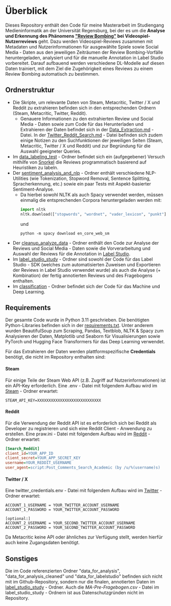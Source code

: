 # Überblick

Dieses Repository enthält den Code für meine Masterarbeit im Studiengang Medieninformatik an der Universität Regensburg,
bei der es um die **Analyse und Erkennung des Phänomens ["Review Bombing"](https://en.wikipedia.org/wiki/Review_bomb)
bei Videospiel-Nutzerreviews** geht. Dazu werden Videospiel-Reviews zusammen mit Metadaten und Nutzerinformationen 
für ausgewählte Spiele sowie Social Media - Daten aus den jeweiligen Zeiträumen der Review Bombing-Vorfälle 
heruntergeladen, analysiert und für die manuelle Annotation in Label Studio vorbereitet. Darauf aufbauend werden 
verschiedene DL-Modelle auf diesen Daten trainiert, mit dem Ziel die Zugehörigkeit eines Reviews zu einem Review 
Bombing automatisch zu bestimmen.

## Ordnerstruktur
* Die Skripte, um relevante Daten von Steam, Metacritic, Twitter / X und Reddit zu extrahieren befinden sich in den 
entsprechenden Ordnern (Steam, Metacritic, Twitter, Reddit).
  * Genauere Informationen zu den extrahierten Review und Social Media - Daten sowie zum Code für das Herunterladen und 
  Extrahieren der Daten befindet sich in der [Data_Extraction.md](./Data_Extraction.md) - Datei. 
  In der [Twitter_Reddit_Search.md](./Twitter_Reddit_Search.md) - Datei befinden sich zudem einige Notizen zu den 
  Suchfunktionen der jeweiligen Seiten (Steam, Metacritic, Twitter / X und Reddit) und zur Begründung für die Auswahl 
  geeigneter Queries.
* Im [data_labeling_test](./data_labeling_test) - Ordner befindet sich ein (aufgegebener) Versuch mithilfe von 
  [Snorkel](https://www.snorkel.org/) die Reviews programmatisch basierend auf Heuristiken zu labeln.
* Der [sentiment_analysis_and_nlp](./sentiment_analysis_and_nlp) - Ordner enthält verschiedene NLP-Utilities (wie 
  Tokenization, Stopword Removal, Sentence Splitting, Spracherkennung, etc.) sowie ein paar Tests mit 
  Aspekt-basierter Sentiment-Analyse.
  * Da hierbei sowohl NLTK als auch Spacy verwendet werden, müssen einmalig die entsprechenden Corpora 
    heruntergeladen werden mit:
    ```python
    import nltk
    nltk.download(["stopwords", "wordnet", "vader_lexicon", "punkt"])
    ```
    und 
    ```commandline
    python -m spacy download en_core_web_sm
    ```
* Der [cleanup_analyze_data](./cleanup_analyze_data) - Ordner enthält den Code zur Analyse der Reviews und Social 
  Media - Daten sowie die Vorverarbeitung und Auswahl der Reviews für die Annotation in [Label Studio](https://labelstud.io/).
* Im [label_studio_study](./label_studio_study) - Ordner sind sowohl der Code für das Label Studio - SDK (welches 
  zum automatisierten Zuweisen und Exportieren der Reviews in Label Studio verwendet wurde) als auch die Analyse (+ 
  Kombination) der fertig annotierten Reviews und des Fragebogens enthalten.
* Im [classification](./classification) - Ordner befindet sich der Code für das Machine und Deep Learning.

## Requirements
Der gesamte Code wurde in Python 3.11 geschrieben. Die benötigten Python-Libraries befinden sich in der 
[requirements.txt](requirements.txt). Unter anderem wurden BeautifulSoup zum Scraping, Pandas, Textblob, NLTK & 
Spacy zum Analysieren der Daten, Matplotlib und Seaborn für Visualisierungen sowie PyTorch und Hugging Face 
Transformers für das Deep Learning verwendet.

Für das Extrahieren der Daten werden plattformspezifische **Credentials** benötigt, die nicht im Repository enthalten 
sind:

#### Steam
Für einige Teile der Steam Web API (z.B. Zugriff auf Nutzerinformationen) ist ein API-Key erforderlich. Eine .env - 
Datei mit folgendem Aufbau wird im [Steam](./Steam) - Ordner erwartet:
```
STEAM_API_KEY=XXXXXXXXXXXXXXXXXXXXXXXXXXXX
```

#### Reddit
Für die Verwendung der Reddit API ist es erforderlich sich bei Reddit als Developer zu registrieren und sich eine 
Reddit Client - Anwendung zu erstellen. Eine praw.ini - Datei mit folgendem Aufbau wird im [Reddit](./Reddit) - 
Ordner erwartet:
```ini
[Search_Reddit]
client_id=YOUR_APP_ID
client_secret=YOUR_APP_SECRET_KEY
username=YOUR_REDDIT_USERNAME
user_agent=script:Post_Comments_Search_Academic (by /u/%(username)s)    # oder ähnliches
```

#### Twitter / X
Eine twitter_credentials.env - Datei mit folgendem Aufbau wird im [Twitter](./Twitter) - Ordner erwartet:
```
ACCOUNT_1_USERNAME = YOUR_TWITTER_ACCOUNT_USERNAME
ACCOUNT_1_PASSWORD = YOUR_TWITTER_ACCOUNT_PASSWORD

[optional:]
ACCOUNT_2_USERNAME = YOUR_SECOND_TWITTER_ACCOUNT_USERNAME
ACCOUNT_2_PASSWORD = YOUR_SECOND_TWITTER_ACCOUNT_PASSWORD
```


Da Metacritic keine API oder ähnliches zur Verfügung stellt, werden hierfür auch keine Zugangsdaten benötigt.

## Sonstiges
Die im Code referenzierten Ordner "data_for_analysis", "data_for_analysis_cleaned" und "data_for_labelstudio" befinden 
sich nicht mit im Github-Repository, sondern nur die finalen, annotierten Daten im [label_studio_study](./label_studio_study) - Ordner. 
Auch die *MA-Pre-Fragebogen.csv* - Datei im label_studio_study - Ordnern ist aus Datenschutzgründen nicht im 
Repository.
